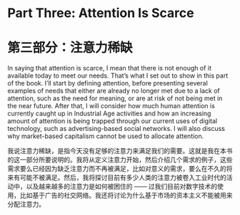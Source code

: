# Part Three: Attention Is Scarce

# 第三部分：注意力稀缺

In saying that attention is scarce, I mean that there is not enough of it available today to meet our needs. That’s what I set out to show in this part of the book. I’ll start by defining attention, before presenting several examples of needs that either are already no longer met due to a lack of attention, such as the need for meaning, or are at risk of not being met in the near future. After that, I will consider how much human attention is currently caught up in Industrial Age activities and how an increasing amount of attention is being trapped through our current uses of digital technology, such as advertising-based social networks. I will also discuss why market-based capitalism cannot be used to allocate attention.


我说注意力稀缺，是指今天没有足够的注意力来满足我们的需要。这就是我在本书的这一部分所要说明的。我将从定义注意力开始，然后介绍几个需求的例子，这些需求要么已经因为缺乏注意力而不再被满足，比如对意义的需求，要么在不久的将来有可能不被满足。然后，我将探讨目前有多少人类的注意力被卷入工业时代的活动中，以及越来越多的注意力是如何被困住的 —— 过我们目前对数字技术的使用，比如基于广告的社交网络。我还将讨论为什么基于市场的资本主义不能被用来分配注意力。
